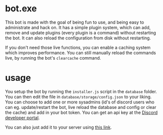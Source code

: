 # bot.exe

This bot is made with the goal of being fun to use, and being easy to administrate and hack on.
It has a simple plugin system, which can add, remove and update plugins (every plugin is a command) without restarting the bot.
It can also reload the configuration from disk without restarting.

If you don't need those live functions, you can enable a caching system which improves performance. You can still manually reload the commands live, by running the bot's `clearcache` command.

# usage

You setup the bot by running the `installer.js` script in the `database` folder. You can then edit the file in `database/storage/config.json` to your liking. You can choose to add one or more sysadmins (id's of discord users who can eg. update/restart the bot, live reload the database and config or clear the cache) and add in your bot token. You can get an api key at the [Discord developer portal](https://discord.com/developers).

You can also just add it to your server using [this link](https://discord.com/api/oauth2/authorize?client_id=576435404107022347&permissions=3205184&scope=bot).
